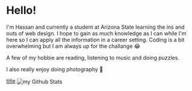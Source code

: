 # Hello!
I'm Hassan and currently a student at Arizona State learning the ins and outs of web design. I hope to gain as much knowledge as I can while I'm here so I can apply all the information in a career setting. Coding is a bit overwhelming but I am always up for the challange :joy:

A few of my hobbie are reading, listening to music and doing puzzles.

I also really enjoy doing photography 🙂

[title](https://https://www.behance.net/hassangoss)
<img align="center" src="https://github-readme-stats.vercel.app/api?username=hgoss24&include_all_commits=true&count_private=true&show_icons=true&line_height=20&title_color=2B5BBD&icon_color=1124BB&text_color=A1A1A1&bg_color=0,000000,130F40" alt="my Github Stats"/>

